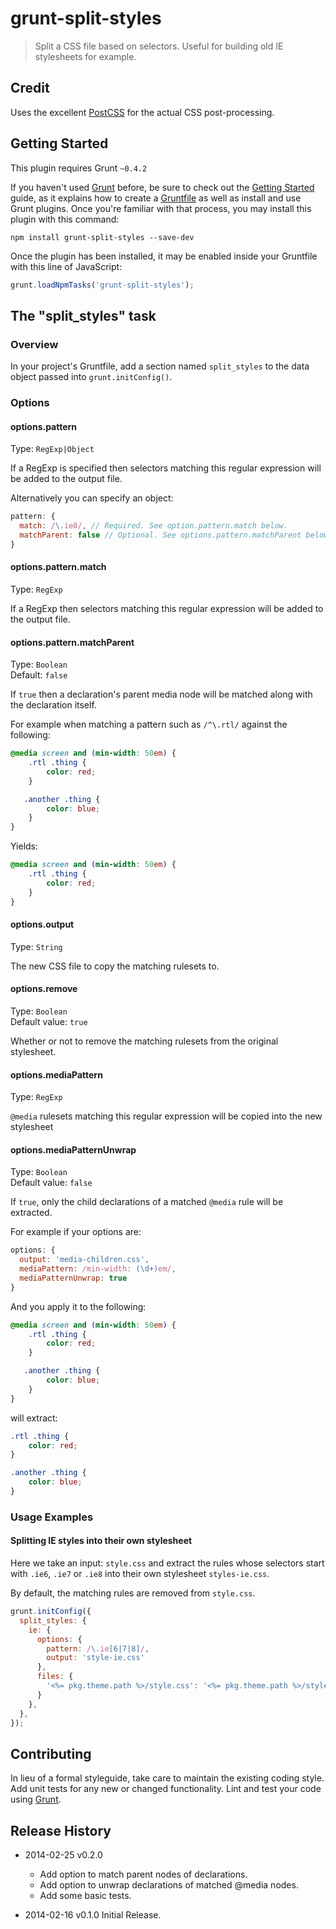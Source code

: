 # grunt-split-styles

> Split a CSS file based on selectors. Useful for building old IE stylesheets for example.

## Credit

Uses the excellent [PostCSS](https://github.com/ai/postcss) for the actual CSS post-processing.

## Getting Started
This plugin requires Grunt `~0.4.2`

If you haven't used [Grunt](http://gruntjs.com/) before, be sure to check out the [Getting Started](http://gruntjs.com/getting-started) guide, as it explains how to create a [Gruntfile](http://gruntjs.com/sample-gruntfile) as well as install and use Grunt plugins. Once you're familiar with that process, you may install this plugin with this command:

```shell
npm install grunt-split-styles --save-dev
```

Once the plugin has been installed, it may be enabled inside your Gruntfile with this line of JavaScript:

```js
grunt.loadNpmTasks('grunt-split-styles');
```

## The "split_styles" task

### Overview
In your project's Gruntfile, add a section named `split_styles` to the data object passed into `grunt.initConfig()`.

### Options

#### options.pattern
Type: `RegExp|Object`

If a RegExp is specified then selectors matching this regular expression will be added to the output file.

Alternatively you can specify an object:

```js
pattern: {
  match: /\.ie8/, // Required. See option.pattern.match below.
  matchParent: false // Optional. See options.pattern.matchParent below.
}
```

#### options.pattern.match
Type: `RegExp`

If a RegExp then selectors matching this regular expression will be added to the output file.

#### options.pattern.matchParent
Type: `Boolean`  
Default: `false`

If `true` then a declaration's parent media node will be matched along with the declaration itself.

For example when matching a pattern such as `/^\.rtl/` against the following:

```css
@media screen and (min-width: 50em) {
    .rtl .thing {
        color: red;
    }

   .another .thing {
        color: blue;
    }
}
```

Yields:

```css
@media screen and (min-width: 50em) {
    .rtl .thing {
        color: red;
    }
}
```

#### options.output
Type: `String`

The new CSS file to copy the matching rulesets to.

#### options.remove
Type: `Boolean`  
Default value: `true`

Whether or not to remove the matching rulesets from the original stylesheet.

#### options.mediaPattern
Type: `RegExp`

`@media` rulesets matching this regular expression will be copied into the new stylesheet

#### options.mediaPatternUnwrap
Type: `Boolean`  
Default value: `false`

If `true`, only the child declarations of a matched `@media` rule will be extracted.

For example if your options are:

```js
options: {
  output: 'media-children.css',
  mediaPattern: /min-width: (\d+)em/,
  mediaPatternUnwrap: true
}
```

And you apply it to the following:

```css
@media screen and (min-width: 50em) {
    .rtl .thing {
        color: red;
    }

   .another .thing {
        color: blue;
    }
}
```

will extract:

```css
.rtl .thing {
    color: red;
}

.another .thing {
    color: blue;
}
```

### Usage Examples

#### Splitting IE styles into their own stylesheet

Here we take an input: `style.css` and extract the rules whose selectors start with `.ie6`, `.ie7` or `.ie8` into their own stylesheet `styles-ie.css`.

By default, the matching rules are removed from `style.css`.

```js
grunt.initConfig({
  split_styles: {
    ie: {
      options: {
        pattern: /\.ie[6|7|8]/,
        output: 'style-ie.css'
      },
      files: {
        '<%= pkg.theme.path %>/style.css': '<%= pkg.theme.path %>/style.css'
      }
    },
  },
});
```


## Contributing
In lieu of a formal styleguide, take care to maintain the existing coding style. Add unit tests for any new or changed functionality. Lint and test your code using [Grunt](http://gruntjs.com/).

## Release History

* 2014-02-25 v0.2.0
    * Add option to match parent nodes of declarations.
    * Add option to unwrap declarations of matched @media nodes.
    * Add some basic tests.

* 2014-02-16 v0.1.0 Initial Release.
